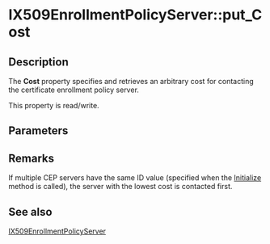 # IX509EnrollmentPolicyServer::put_Cost

## Description

The **Cost** property specifies and retrieves an arbitrary cost for contacting the certificate enrollment policy server.

This property is read/write.

## Parameters

## Remarks

If multiple CEP servers have the same ID value (specified when the [Initialize](https://learn.microsoft.com/windows/desktop/api/certenroll/nf-certenroll-ix509enrollmentpolicyserver-initialize) method is called), the server with the lowest cost is contacted first.

## See also

[IX509EnrollmentPolicyServer](https://learn.microsoft.com/windows/desktop/api/certenroll/nn-certenroll-ix509enrollmentpolicyserver)